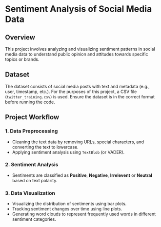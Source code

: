 # Sentiment Analysis of Social Media Data

## Overview
This project involves analyzing and visualizing sentiment patterns in social media data to understand public opinion and attitudes towards specific topics or brands.

## Dataset
The dataset consists of social media posts with text and metadata (e.g., user, timestamp, etc.). For the purposes of this project, a CSV file (`twitter_training.csv`) is used. Ensure the dataset is in the correct format before running the code.

## Project Workflow

### 1. Data Preprocessing
- Cleaning the text data by removing URLs, special characters, and converting the text to lowercase.
- Applying sentiment analysis using `TextBlob` (or VADER).

### 2. Sentiment Analysis
- Sentiments are classified as **Positive**, **Negative**, **Irrelevent** or **Neutral** based on text polarity.

### 3. Data Visualization
- Visualizing the distribution of sentiments using bar plots.
- Tracking sentiment changes over time using line plots.
- Generating word clouds to represent frequently used words in different sentiment categories.

